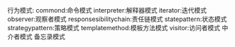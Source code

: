 行为模式:
    commond:命令模式
    interpreter:解释器模式
    iterator:迭代模式
    observer:观察者模式
    responsesibilitychain:责任链模式
    statepattern:状态模式
    strategypattern:策略模式
    templatemethod:模板方法模式
    visitor:访问者模式
    中介者模式
    备忘录模式